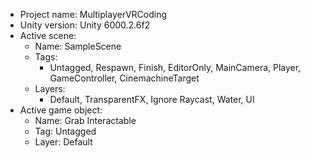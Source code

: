 <!-- UNITY CODE ASSIST INSTRUCTIONS START -->
- Project name: MultiplayerVRCoding
- Unity version: Unity 6000.2.6f2
- Active scene:
  - Name: SampleScene
  - Tags:
    - Untagged, Respawn, Finish, EditorOnly, MainCamera, Player, GameController, CinemachineTarget
  - Layers:
    - Default, TransparentFX, Ignore Raycast, Water, UI
- Active game object:
  - Name: Grab Interactable
  - Tag: Untagged
  - Layer: Default
<!-- UNITY CODE ASSIST INSTRUCTIONS END -->